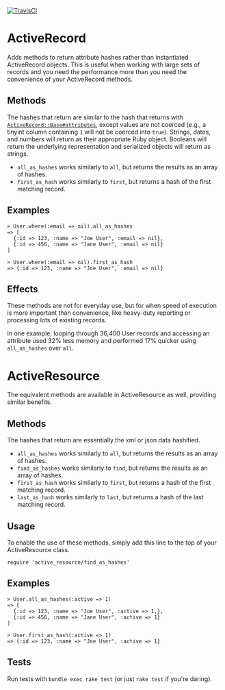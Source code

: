 [![TravisCI](https://secure.travis-ci.org/tstmedia/find_as_hashes.png "TravisCI")](http://travis-ci.org/tstmedia/find_as_hashes "Travis-CI FindAsHashes")

# ActiveRecord

Adds methods to return attribute hashes rather than instantiated
ActiveRecord objects. This is useful when working with large sets of
records and you need the performance more than you need the convenience
of your ActiveRecord methods.

## Methods

The hashes that return are similar to the hash that returns with
[`ActiveRecord::Base#attributes`][attrs_method], except values are not
coerced (e.g., a tinyint column containing `1` will not be coerced into
`true`). Strings, dates, and numbers will return as their appropriate
Ruby object. Booleans will return the underlying representation and
serialized objects will return as strings.

* `all_as_hashes` works similarly to `all`, but returns the results as
  an array of hashes.
* `first_as_hash` works similarly to `first`, but returns a hash of the
  first matching record.

[attrs_method]:http://api.rubyonrails.org/classes/ActiveRecord/Base.html#method-i-attributes

## Examples

    > User.where(:email => nil).all_as_hashes
    => [
      {:id => 123, :name => "Joe User", :email => nil},
      {:id => 456, :name => "Jane User", :email => nil}
    ]

    > User.where(:email => nil).first_as_hash
    => {:id => 123, :name => "Joe User", :email => nil}

## Effects

These methods are not for everyday use, but for when speed of execution
is more important than convenience, like heavy-duty reporting or
processing lots of existing records.

In one example, looping through 36,400 User records and accessing an
attribute used 32% less memory and performed 17% quicker using
`all_as_hashes` over `all`.

# ActiveResource

The equivalent methods are available in ActiveResource as well, providing
similar benefits.

## Methods

The hashes that return are essentially the xml or json data hashified.

* `all_as_hashes` works similarly to `all`, but returns the results as
  an array of hashes.
* `find_as_hashes` works similarly to `find`, but returns the results as
  an array of hashes.
* `first_as_hash` works similarly to `first`, but returns a hash of the
  first matching record.
* `last_as_hash` works similarly to `last`, but returns a hash of the
  last matching record.

## Usage

To enable the use of these methods, simply add this line to the top of your
ActiveResource class.

`require 'active_resource/find_as_hashes'`

## Examples

    > User.all_as_hashes(:active => 1)
    => [
      {:id => 123, :name => "Joe User", :active => 1,},
      {:id => 456, :name => "Jane User", :active => 1}
    ]

    > User.first_as_hash(:active => 1)
    => {:id => 123, :name => "Joe User", :active => 1}

## Tests

Run tests with `bundle exec rake test` (or just `rake test` if you're
daring).
